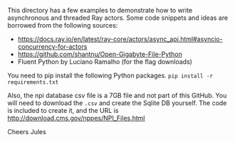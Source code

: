 This directory has a few examples to demonstrate how to write asynchronous and threaded Ray actors. Some code snippets and ideas are borrowed from the following sources:
 * https://docs.ray.io/en/latest/ray-core/actors/async_api.html#asyncio-concurrency-for-actors
 * https://github.com/shantnu/Open-Gigabyte-File-Python
 * Fluent Python by Luciano Ramalho (for the flag downloads)

 You need to pip install the following Python packages.
 `pip install -r requirements.txt`

 Also, the npi database csv file is a 7GB file and not part of this GitHub. You will need
 to download the `.csv` and create the Sqlite DB yourself. The code is included to create it, and the URL is  http://download.cms.gov/nppes/NPI_Files.html

 Cheers
 Jules